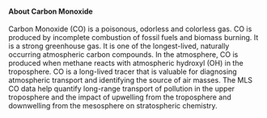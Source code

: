 #### About Carbon Monoxide
Carbon Monoxide (CO) is a poisonous, odorless and colorless gas. CO is produced by incomplete combustion of fossil fuels and biomass burning. It is a strong greenhouse gas. It is one of the longest-lived, naturally occurring atmospheric carbon compounds. In the atmosphere, CO is produced when methane reacts with atmospheric hydroxyl (OH) in the troposphere. CO is a long-lived tracer that is valuable for diagnosing atmospheric transport and identifying the source of air masses. The MLS CO data help quantify long-range transport of pollution in the upper troposphere and the impact of upwelling from the troposphere and downwelling from the mesosphere on stratospheric chemistry.